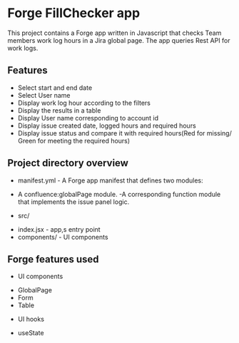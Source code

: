 # Forge FillChecker app

This project contains a Forge app written in Javascript that checks Team members work log hours in a Jira global page. The app queries Rest API for work logs.  

## Features
- Select start and end date
- Select User name 
- Display work log hour according to the filters
- Display the results in a table
- Display User name corresponding to account id
- Display issue created date, logged hours and required hours
- Display issue status and compare it with required hours(Red for missing/ Green for meeting the required hours)


## Project directory overview
* manifest.yml - A Forge app manifest that defines two modules:
- A confluence:globalPage module.
-A corresponding function module that implements the issue panel logic.
* src/
- index.jsx - app,s entry point
- components/ - UI components

## Forge features used
* UI components
- GlobalPage
- Form
- Table

* UI hooks
- useState

